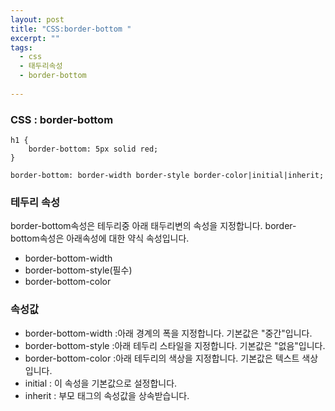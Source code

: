 ```yaml
---
layout: post
title: "CSS:border-bottom "
excerpt: ""
tags: 
  - css
  - 태두리속성
  - border-bottom
  
---
```



### CSS : border-bottom
```
h1 {
    border-bottom: 5px solid red;
}

border-bottom: border-width border-style border-color|initial|inherit;
```
### 테두리 속성
border-bottom속성은 테두리중 아래 태두리변의 속성을 지정합니다.
border-bottom속성은 아래속성에 대한 약식 속성입니다.

  * border-bottom-width
  * border-bottom-style(필수)
  * border-bottom-color

### 속성값

- border-bottom-width :아래 경계의 폭을 지정합니다. 기본값은 "중간"입니다.
- border-bottom-style :아래 테두리 스타일을 지정합니다. 기본값은 "없음"입니다.
- border-bottom-color :아래 테두리의 색상을 지정합니다. 기본값은 텍스트 색상입니다.
- initial : 이 속성을 기본값으로 설정합니다.
- inherit : 부모 태그의 속성값을 상속받습니다.
